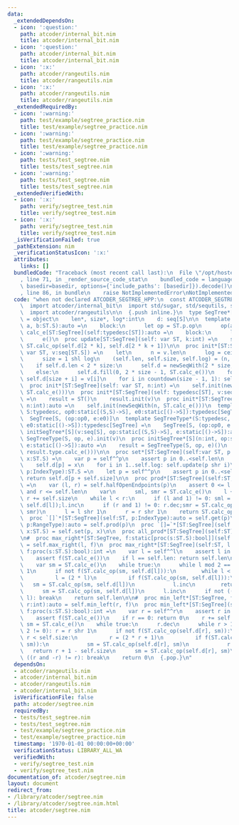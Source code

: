```yaml
---
data:
  _extendedDependsOn:
  - icon: ':question:'
    path: atcoder/internal_bit.nim
    title: atcoder/internal_bit.nim
  - icon: ':question:'
    path: atcoder/internal_bit.nim
    title: atcoder/internal_bit.nim
  - icon: ':x:'
    path: atcoder/rangeutils.nim
    title: atcoder/rangeutils.nim
  - icon: ':x:'
    path: atcoder/rangeutils.nim
    title: atcoder/rangeutils.nim
  _extendedRequiredBy:
  - icon: ':warning:'
    path: test/example/segtree_practice.nim
    title: test/example/segtree_practice.nim
  - icon: ':warning:'
    path: test/example/segtree_practice.nim
    title: test/example/segtree_practice.nim
  - icon: ':warning:'
    path: tests/test_segtree.nim
    title: tests/test_segtree.nim
  - icon: ':warning:'
    path: tests/test_segtree.nim
    title: tests/test_segtree.nim
  _extendedVerifiedWith:
  - icon: ':x:'
    path: verify/segtree_test.nim
    title: verify/segtree_test.nim
  - icon: ':x:'
    path: verify/segtree_test.nim
    title: verify/segtree_test.nim
  _isVerificationFailed: true
  _pathExtension: nim
  _verificationStatusIcon: ':x:'
  attributes:
    links: []
  bundledCode: "Traceback (most recent call last):\n  File \"/opt/hostedtoolcache/Python/3.9.6/x64/lib/python3.9/site-packages/onlinejudge_verify/documentation/build.py\"\
    , line 71, in _render_source_code_stat\n    bundled_code = language.bundle(stat.path,\
    \ basedir=basedir, options={'include_paths': [basedir]}).decode()\n  File \"/opt/hostedtoolcache/Python/3.9.6/x64/lib/python3.9/site-packages/onlinejudge_verify/languages/nim.py\"\
    , line 86, in bundle\n    raise NotImplementedError\nNotImplementedError\n"
  code: "when not declared ATCODER_SEGTREE_HPP:\n  const ATCODER_SEGTREE_HPP* = 1\n\
    \  import atcoder/internal_bit\n  import std/sugar, std/sequtils, std/algorithm\n\
    \  import atcoder/rangeutils\n\n  {.push inline.}\n  type SegTree*[S; p:static[tuple]]\
    \ = object\n    len*, size*, log*:int\n    d: seq[S]\n\n  template calc_op[ST:SegTree](self:typedesc[ST],\
    \ a, b:ST.S):auto =\n    block:\n      let op = ST.p.op\n      op(a, b)\n  template\
    \ calc_e[ST:SegTree](self:typedesc[ST]):auto =\n    block:\n      let e = ST.p.e\n\
    \      e()\n  proc update[ST:SegTree](self: var ST, k:int) =\n    self.d[k] =\
    \ ST.calc_op(self.d[2 * k], self.d[2 * k + 1])\n\n  proc init*[ST:SegTree](self:\
    \ var ST, v:seq[ST.S]) =\n    let\n      n = v.len\n      log = ceil_pow2(n)\n\
    \      size = 1 shl log\n    (self.len, self.size, self.log) = (n, size, log)\n\
    \    if self.d.len < 2 * size:\n      self.d = newSeqWith(2 * size, ST.calc_e())\n\
    \    else:\n      self.d.fill(0, 2 * size - 1, ST.calc_e())\n    for i in 0..<n:\
    \ self.d[size + i] = v[i]\n    for i in countdown(size - 1, 1): self.update(i)\n\
    \  proc init*[ST:SegTree](self: var ST, n:int) =\n    self.init(newSeqWith(n,\
    \ ST.calc_e()))\n  proc init*[ST:SegTree](self: typedesc[ST], v:seq[ST.S]):auto\
    \ =\n    result = ST()\n    result.init(v)\n  proc init*[ST:SegTree](self: typedesc[ST],\
    \ n:int):auto =\n    self.init(newSeqWith(n, ST.calc_e()))\n  template getType*(ST:typedesc[SegTree],\
    \ S:typedesc, op0:static[(S,S)->S], e0:static[()->S]):typedesc[SegTree] =\n  \
    \  SegTree[S, (op:op0, e:e0)]\n  template SegTreeType*(S:typedesc, op0:static[(S,S)->S],\
    \ e0:static[()->S]):typedesc[SegTree] =\n    SegTree[S, (op:op0, e:e0)]\n  proc\
    \ initSegTree*[S](v:seq[S], op:static[(S,S)->S], e:static[()->S]):auto =\n   \
    \ SegTreeType(S, op, e).init(v)\n  proc initSegTree*[S](n:int, op:static[(S,S)->S],\
    \ e:static[()->S]):auto =\n    result = SegTreeType(S, op, e)()\n    result.init(newSeqWith(n,\
    \ result.type.calc_e()))\n\n  proc set*[ST:SegTree](self:var ST, p:IndexType,\
    \ x:ST.S) =\n    var p = self^^p\n    assert p in 0..<self.len\n    p += self.size\n\
    \    self.d[p] = x\n    for i in 1..self.log: self.update(p shr i)\n\n  proc get*[ST:SegTree](self:ST,\
    \ p:IndexType):ST.S =\n    let p = self^^p\n    assert p in 0..<self.len\n   \
    \ return self.d[p + self.size]\n\n  proc prod*[ST:SegTree](self:ST, p:RangeType):ST.S\
    \ =\n    var (l, r) = self.halfOpenEndpoints(p)\n    assert 0 <= l and l <= r\
    \ and r <= self.len\n    var\n      sml, smr = ST.calc_e()\n    l += self.size;\
    \ r += self.size\n    while l < r:\n      if (l and 1) != 0: sml = ST.calc_op(sml,\
    \ self.d[l]);l.inc\n      if (r and 1) != 0: r.dec;smr = ST.calc_op(self.d[r],\
    \ smr)\n      l = l shr 1\n      r = r shr 1\n    return ST.calc_op(sml, smr)\n\
    \  proc `[]`*[ST:SegTree](self:ST, p:IndexType):auto = self.get(p)\n  proc `[]`*[ST:SegTree](self:ST,\
    \ p:RangeType):auto = self.prod(p)\n  proc `[]=`*[ST:SegTree](self:var ST, p:IndexType,\
    \ x:ST.S) = self.set(p, x)\n\n  proc all_prod*[ST:SegTree](self:ST):ST.S = self.d[1]\n\
    \n#  proc max_right*[ST:SegTree, f:static[proc(s:ST.S):bool]](self:ST, l:int):auto\
    \ = self.max_right(l, f)\n  proc max_right*[ST:SegTree](self:ST, l:IndexType,\
    \ f:proc(s:ST.S):bool):int =\n    var l = self^^l\n    assert l in 0..self.len\n\
    \    assert f(ST.calc_e())\n    if l == self.len: return self.len\n    l += self.size\n\
    \    var sm = ST.calc_e()\n    while true:\n      while l mod 2 == 0: l = l shr\
    \ 1\n      if not f(ST.calc_op(sm, self.d[l])):\n        while l < self.size:\n\
    \          l = (2 * l)\n          if f(ST.calc_op(sm, self.d[l])):\n         \
    \   sm = ST.calc_op(sm, self.d[l])\n            l.inc\n        return l - self.size\n\
    \      sm = ST.calc_op(sm, self.d[l])\n      l.inc\n      if not ((l and -l) !=\
    \ l): break\n    return self.len\n\n#  proc min_left*[ST:SegTree, f:static[proc(s:ST.S):bool]](self:ST,\
    \ r:int):auto = self.min_left(r, f)\n  proc min_left*[ST:SegTree](self:ST, r:IndexType,\
    \ f:proc(s:ST.S):bool):int =\n    var r = self^^r\n    assert r in 0..self.len\n\
    \    assert f(ST.calc_e())\n    if r == 0: return 0\n    r += self.size\n    var\
    \ sm = ST.calc_e()\n    while true:\n      r.dec\n      while r > 1 and (r mod\
    \ 2 != 0): r = r shr 1\n      if not f(ST.calc_op(self.d[r], sm)):\n        while\
    \ r < self.size:\n          r = (2 * r + 1)\n          if f(ST.calc_op(self.d[r],\
    \ sm)):\n            sm = ST.calc_op(self.d[r], sm)\n            r.dec\n     \
    \   return r + 1 - self.size\n      sm = ST.calc_op(self.d[r], sm)\n      if not\
    \ ((r and -r) != r): break\n    return 0\n  {.pop.}\n"
  dependsOn:
  - atcoder/rangeutils.nim
  - atcoder/internal_bit.nim
  - atcoder/rangeutils.nim
  - atcoder/internal_bit.nim
  isVerificationFile: false
  path: atcoder/segtree.nim
  requiredBy:
  - tests/test_segtree.nim
  - tests/test_segtree.nim
  - test/example/segtree_practice.nim
  - test/example/segtree_practice.nim
  timestamp: '1970-01-01 00:00:00+00:00'
  verificationStatus: LIBRARY_ALL_WA
  verifiedWith:
  - verify/segtree_test.nim
  - verify/segtree_test.nim
documentation_of: atcoder/segtree.nim
layout: document
redirect_from:
- /library/atcoder/segtree.nim
- /library/atcoder/segtree.nim.html
title: atcoder/segtree.nim
---
```

